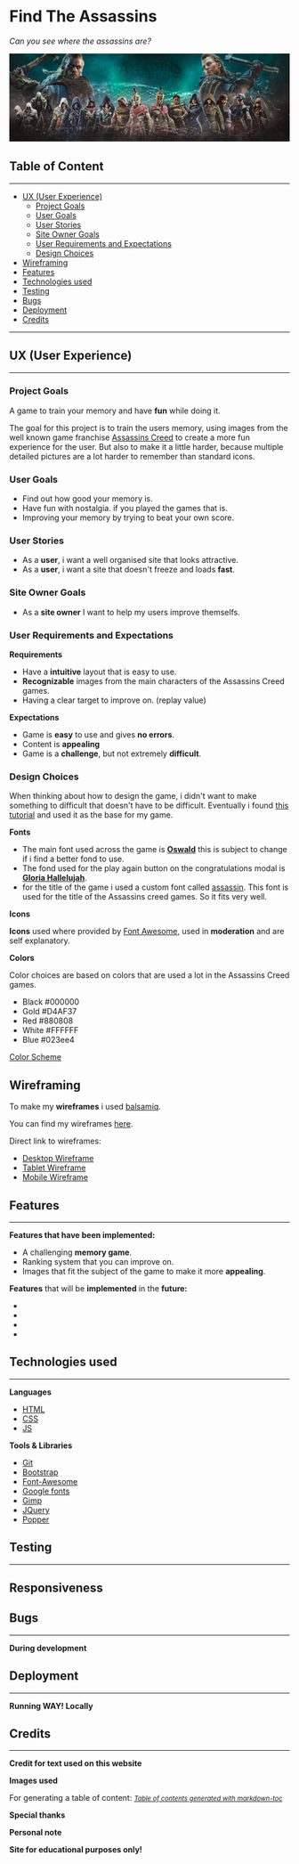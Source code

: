 # Find The Assassins #

*Can you see where the assassins are?*

![The Assassins Brotherhood](assets/images/The-Brotherhood.jpg)

## Table of Content ##
---
  * [UX (User Experience)](#ux--user-experience-)
    + [Project Goals](#project-goals)
    + [User Goals](#user-goals)
    + [User Stories](#user-stories)
    + [Site Owner Goals](#site-owner-goals)
    + [User Requirements and Expectations](#user-requirements-and-expectations)
    + [Design Choices](#design-choices)
  * [Wireframing](#wireframing)
  * [Features](#features)
  * [Technologies used](#technologies-used)
  * [Testing](#testing)
  * [Bugs](#bugs)
  * [Deployment](#deployment)
  * [Credits](#credits)


---
## UX (User Experience) ##


---
### Project Goals ###
A game to train your memory and have **fun** while doing it.

The goal for this project is to train the users memory, using images from the well known game franchise [Assassins Creed](https://www.ubisoft.com/en-us/game/assassins-creed) to create a more fun experience for the user. But also to make it a little harder, because multiple detailed pictures are a lot harder to remember than standard icons.


### User Goals ###
* Find out how good your memory is.
* Have fun with nostalgia. if you played the games that is. 
* Improving your memory by trying to beat your own score.

### User Stories ###
* As a **user**, i want a well organised site that looks attractive.
* As a **user**, i want a site that doesn't freeze and loads **fast**.

### Site Owner Goals ###
* As a **site owner** I want to help my users improve themselfs.

### User Requirements and Expectations ###

**Requirements**

* Have a **intuitive** layout that is easy to use.
* **Recognizable** images from the main characters of the Assassins Creed games.
* Having a clear target to improve on. (replay value)

**Expectations**
* Game is **easy** to use and gives **no errors**.
* Content is **appealing** 
* Game is a **challenge**, but not extremely **difficult**.

### Design Choices ###


When thinking about how to design the game, i didn't want to make something to difficult that doesn't have to be difficult.
Eventually i found [this tutorial](https://scotch.io/tutorials/how-to-build-a-memory-matching-game-in-javascript) and used it as the base for my game.


**Fonts**

* The main font used across the game is [**Oswald**](https://fonts.google.com/specimen/Oswald?query=oswald) this is subject to change if i find a better fond to use.
* The fond used for the play again button on the congratulations modal is [**Gloria Hallelujah**](https://fonts.google.com/specimen/Gloria+Hallelujah?query=glo).
* for the title of the game i used a custom font called [assassin](https://www.dafont.com/assassin.font). This font is used for the title of the Assassins creed games. So it fits very well.

**Icons**

**Icons** used where provided by [Font Awesome](https://fontawesome.com/), used in **moderation** and are self explanatory.

**Colors**

Color choices are based on colors that are used a lot in the Assassins Creed games.
* Black #000000
* Gold  #D4AF37	
* Red   #880808	
* White #FFFFFF
* Blue  #023ee4

[Color Scheme](assets/images/color-scheme.png)



## Wireframing ##


To make my **wireframes** i used [balsamiq](https://balsamiq.com/).

You can find my wireframes [here](https://github.com/ThomasMSmit/Memory-game/tree/master/wireframes).

Direct link to wireframes:

* [Desktop Wireframe](https://github.com/ThomasMSmit/Memory-game/blob/master/wireframes/Desktop%20Wireframes%20.pdf)
* [Tablet Wireframe](https://github.com/ThomasMSmit/Memory-game/blob/master/wireframes/Tablet%20Wireframes.pdf)
* [Mobile Wireframe](https://github.com/ThomasMSmit/Memory-game/blob/master/wireframes/Phone%20Wireframes.pdf)

## Features ##
---
**Features that have been implemented:**


* A challenging **memory game**.
* Ranking system that you can improve on.
* Images that fit the subject of the game to make it more **appealing**.


**Features** that will be **implemented** in the **future:**

* 
* 
* 
* 



## Technologies used ##
---
**Languages**

* [HTML](https://developer.mozilla.org/en-US/docs/Web/HTML)
* [CSS](https://developer.mozilla.org/en-US/docs/Web/CSS)
* [JS](https://nl.wikipedia.org/wiki/JavaScript)


**Tools & Libraries**

* [Git](https://git-scm.com/)
* [Bootstrap](https://getbootstrap.com/)
* [Font-Awesome](https://fontawesome.com/icons?d=gallery)
* [Google fonts](https://fonts.google.com/)
* [Gimp](https://www.gimp.org/)
* [JQuery](https://jquery.com/)
* [Popper](https://popper.js.org/)

## Testing ##
---








**Responsiveness**
 --- 


















## Bugs ##
---
**During development**











## Deployment ##
---















**Running WAY! Locally**











## Credits ##
---









**Credit for text used on this website**







**Images used**











  
For generating a table of content: <small><i><a href='http://ecotrust-canada.github.io/markdown-toc/'>Table of contents generated with markdown-toc</a></i></small>

**Special thanks**







**Personal note**








**Site for educational purposes only!**



